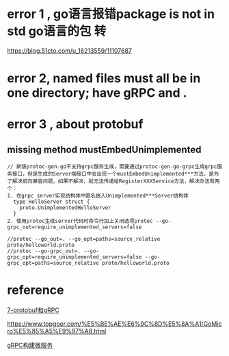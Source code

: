 
# error 1 , go语言报错package is not in std go语言的包 转
https://blog.51cto.com/u_16213559/11107687
# error 2, named files must all be in one directory; have gRPC and .

# error 3  , about protobuf
## missing method mustEmbedUnimplemented
```
// 新版protoc-gen-go不支持grpc服务生成，需要通过protoc-gen-go-grpc生成grpc服务接口，但是生成的Server端接口中会出现一个mustEmbedUnimplemented***方法，是为了解决前向兼容问题，如果不解决，就无法传递给RegisterXXXService方法，解决办法有两个：
1. 在grpc server实现结构体中匿名嵌入Unimplemented***Server结构体
  type HelloServer struct {
    proto.UnimplementedHelloServer
  }
2. 使用protoc生成server代码时命令行加上关闭选项protoc --go-grpc_out=require_unimplemented_servers=false

//protoc --go_out=. --go_opt=paths=source_relative proto/helloworld.proto
//protoc --go-grpc_out=. --go-grpc_opt=require_unimplemented_servers=false --go-grpc_opt=paths=source_relative proto/helloworld.proto

```


# reference 
[7-protobuf和gRPC 
](https://www.cnblogs.com/liuqingzheng/p/16271928.html)


https://www.topgoer.com/%E5%BE%AE%E6%9C%8D%E5%8A%A1/GoMicro%E5%85%A5%E9%97%A8.html

[gRPC构建微服务](https://www.topgoer.com/%E5%BE%AE%E6%9C%8D%E5%8A%A1/gRPC%E6%9E%84%E5%BB%BA%E5%BE%AE%E6%9C%8D%E5%8A%A1.html)